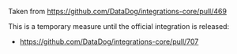 Taken from https://github.com/DataDog/integrations-core/pull/469

This is a temporary measure until the official integration is released:
  - https://github.com/DataDog/integrations-core/pull/707

